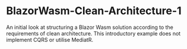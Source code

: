  # BlazorWasm-Clean-Architecture-1

An initial look at structuring a Blazor Wasm solution according to the requirements of clean architecture. This introductory example does not implement CQRS or utilise MediatR.
